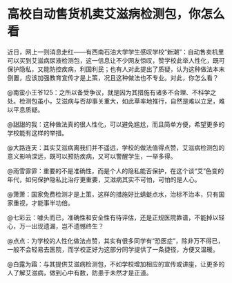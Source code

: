 # 高校自动售货机卖艾滋病检测包，你怎么看

近日，网上一则消息走红——有西南石油大学学生感叹学校“新潮”：自动售卖机里可以买到艾滋病尿液检测包，这一信息让不少网友惊叹，赞学校此举人性化，既可保护隐私，又能防控疾病，利国利民；也有人对此提出了质疑，认为这种做法本末倒置，应该加强教育宣传才是上策，况且这种做法也不专业。对此，你怎么看？ 

@南蛮小王爷125：之所以备受争议，就是因为其措施有诸多不合理、不科学之处。检测包虽小，艾滋病与否却事关重大，如此草率地推行，自然是难以立足，难以平息质疑。 

@甜甜的我：这种做法真的很人性化，可以避免尴尬，而且简单方便，希望更多的学校能有这样的举措。 

@大路连天：其实艾滋病离我们并不遥远，学校的做法值得点赞，艾滋病检测包的意义影响深远，既可以预防疾病，又可以警醒学生，一举多得。 

@雨雪霏霏：重要的不是准确性，而是个人的隐私能否保护，在这个谈“艾”色变的年代，如何保护隐私比治疗更重要，艾滋病其实不可怕，可怕的是人心。 

@萧萧：国家免费检测才是上策，这样的措施好比蜻蜓点水，治标不治本，只有国家重视，才能事半功倍。 

@七彩云：噱头而已，准确性和安全性有待评估，还是正规医院靠谱，不能掉以轻心，万一出现遗漏，岂不遗憾终生？ 

@点点：为学校的人性化做法点赞，其实有很多同学有“恐医症”，除非万不得已，一般不会轻易去医院，而学校正好为这部分同学提供了一条捷径，方便又温暖。 

@白露为霜：与其提供艾滋病检测包，不如学校增加相应的宣传或讲座，让更多的人了解艾滋病，做到心中有数，防患于未然才是正道。